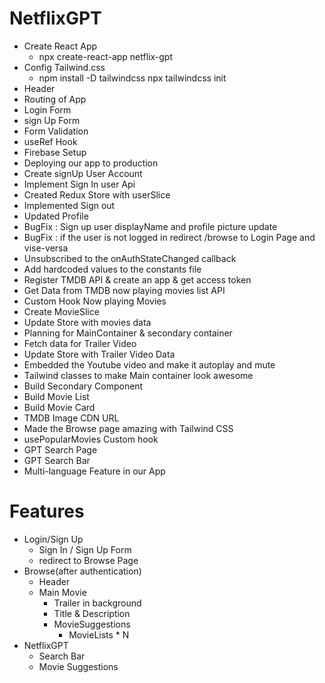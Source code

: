 # NetflixGPT
- Create React App
  - npx create-react-app netflix-gpt
- Config Tailwind.css
  - npm install -D tailwindcss
    npx tailwindcss init
- Header
- Routing of App
- Login Form
- sign Up Form
- Form Validation
- useRef Hook
- Firebase Setup
- Deploying our app to production
- Create signUp User Account
- Implement Sign In user Api
- Created Redux Store with userSlice
- Implemented Sign out
- Updated Profile
- BugFix : Sign up user displayName and profile picture update
- BugFix : if the user is not logged in redirect /browse to Login Page and vise-versa
- Unsubscribed to the onAuthStateChanged callback
- Add hardcoded values to the constants file
- Register TMDB API & create an app & get access token
- Get Data from TMDB now playing movies list API
- Custom Hook Now playing Movies
- Create MovieSlice
- Update Store with movies data
- Planning for MainContainer & secondary container
- Fetch data for Trailer Video
- Update Store with Trailer Video Data
- Embedded the Youtube video and make it autoplay and mute
- Tailwind classes to make Main container look awesome
- Build Secondary Component
- Build Movie List
- Build Movie Card
- TMDB Image CDN URL
- Made the Browse page amazing with Tailwind CSS
- usePopularMovies Custom hook
- GPT Search Page
- GPT Search Bar
- Multi-language Feature in our App


# Features
- Login/Sign Up
   - Sign In / Sign Up Form
   - redirect to Browse Page
- Browse(after authentication)
   - Header
   - Main Movie
       - Trailer in background
       - Title & Description
       - MovieSuggestions
          - MovieLists * N
- NetflixGPT
    - Search Bar
    - Movie Suggestions      
